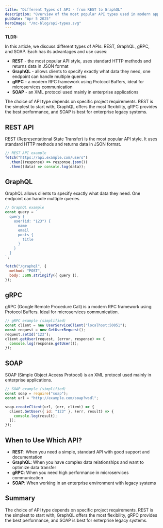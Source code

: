 ```yaml
---
title: "Different Types of API - from REST to GraphQL"
description: "Overview of the most popular API types used in modern application development"
pubDate: "Apr 5 2025"
heroImage: "/mc-blog/api-types.svg"
---
```


**TLDR:**

<div class="tldr">

In this article, we discuss different types of APIs: REST, GraphQL, gRPC, and SOAP. Each has its advantages and use cases:

- **REST** - the most popular API style, uses standard HTTP methods and returns data in JSON format
- **GraphQL** - allows clients to specify exactly what data they need, one endpoint can handle multiple queries
- **gRPC** - a modern RPC framework using Protocol Buffers, ideal for microservices communication
- **SOAP** - an XML protocol used mainly in enterprise applications

The choice of API type depends on specific project requirements. REST is the simplest to start with, GraphQL offers the most flexibility, gRPC provides the best performance, and SOAP is best for enterprise legacy systems.

</div>

## REST API

REST (Representational State Transfer) is the most popular API style. It uses standard HTTP methods and returns data in JSON format.

```javascript
// REST API example
fetch("https://api.example.com/users")
  .then((response) => response.json())
  .then((data) => console.log(data));
```

## GraphQL

GraphQL allows clients to specify exactly what data they need. One endpoint can handle multiple queries.

```javascript
// GraphQL example
const query = `
  query {
    user(id: "123") {
      name
      email
      posts {
        title
      }
    }
  }
`;

fetch("/graphql", {
  method: "POST",
  body: JSON.stringify({ query }),
});
```

## gRPC

gRPC (Google Remote Procedure Call) is a modern RPC framework using Protocol Buffers. Ideal for microservices communication.

```javascript
// gRPC example (simplified)
const client = new UserServiceClient("localhost:50051");
const request = new GetUserRequest();
request.setId("123");
client.getUser(request, (error, response) => {
  console.log(response.getUser());
});
```

## SOAP

SOAP (Simple Object Access Protocol) is an XML protocol used mainly in enterprise applications.

```javascript
// SOAP example (simplified)
const soap = require("soap");
const url = "http://example.com/soap?wsdl";

soap.createClient(url, (err, client) => {
  client.GetUser({ id: "123" }, (err, result) => {
    console.log(result);
  });
});
```

## When to Use Which API?

- **REST**: When you need a simple, standard API with good support and documentation
- **GraphQL**: When you have complex data relationships and want to optimize data transfer
- **gRPC**: When you need high performance in microservices communication
- **SOAP**: When working in an enterprise environment with legacy systems

## Summary

The choice of API type depends on specific project requirements. REST is the simplest to start with, GraphQL offers the most flexibility, gRPC provides the best performance, and SOAP is best for enterprise legacy systems.
